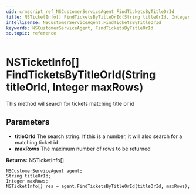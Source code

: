 ```yaml
---
uid: crmscript_ref_NSCustomerServiceAgent_FindTicketsByTitleOrId
title: NSTicketInfo[] FindTicketsByTitleOrId(String titleOrId, Integer maxRows)
intellisense: NSCustomerServiceAgent.FindTicketsByTitleOrId
keywords: NSCustomerServiceAgent, FindTicketsByTitleOrId
so.topic: reference
---
```


# NSTicketInfo[] FindTicketsByTitleOrId(String titleOrId, Integer maxRows)

This method wil search for tickets matching title or id

## Parameters

* **titleOrId** The search string. If this is a number, it will also search for a matching ticket id
* **maxRows** The maximum number of rows to be returned

**Returns:** NSTicketInfo[]

```crmscript
NSCustomerServiceAgent agent;
String titleOrId;
Integer maxRows;
NSTicketInfo[] res = agent.FindTicketsByTitleOrId(titleOrId, maxRows);
```

